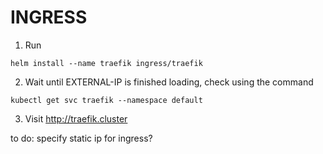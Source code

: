 # INGRESS


1. Run
```
helm install --name traefik ingress/traefik
```

2. Wait until EXTERNAL-IP is finished loading, check using the command
```
kubectl get svc traefik --namespace default
```

3. Visit http://traefik.cluster

to do: specify static ip for ingress?

